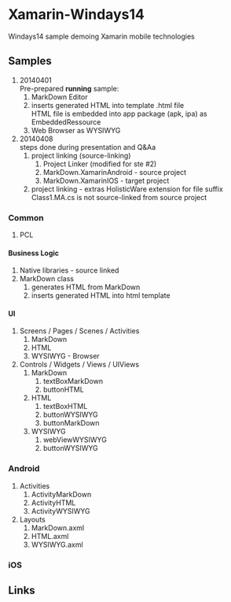 # Xamarin-Windays14

Windays14 sample demoing Xamarin mobile technologies

## Samples

1.	20140401	
	Pre-prepared **running** sample: 		
	1.	MarkDown Editor 
	2.	inserts generated HTML into template .html file		
		HTML file is embedded into app package (apk, ipa) as EmbeddedRessource
	3.	Web Browser as WYSIWYG	
2.	20140408		
	steps done during presentation and Q&Aa
	1.	project linking	(source-linking)		
		1.	Project Linker (modified for ste #2)
		2. 	MarkDown.XamarinAndroid 	- source project			
		3.	MarkDown.XamarinIOS 		- target project
	2.	project linking - extras HolisticWare extension for file suffix		
		Class1.MA.cs is not source-linked from source project
	
		
### Common

1.	PCL 

#### Business Logic

1.	Native libraries - source linked
2.	MarkDown class
	1.	generates HTML from MarkDown
	2.	inserts generated HTML into html template
	
#### UI

1. Screens / Pages / Scenes / Activities			
	1. 	MarkDown		
	2.	HTML		
	3. 	WYSIWYG - Browser		
2. Controls / Widgets / Views / UIViews
	1. MarkDown			
		1. 	textBoxMarkDown		
		2.	buttonHTML			
	2. HTML
		1.	textBoxHTML			
		2.	buttonWYSIWYG				
		3.	buttonMarkDown			
	3. WYSIWYG			
		1.	webViewWYSIWYG		
		2.	buttonWYSIWYG	

### Android

1. Activities			
	1. 	ActivityMarkDown		
	2.	ActivityHTML			
	3. 	ActivityWYSIWYG			
2.	Layouts
	1.	MarkDown.axml		
	2.	HTML.axml			
	3. 	WYSIWYG.axml
	
### iOS


	


## Links